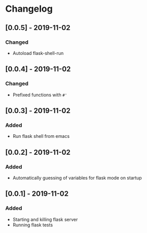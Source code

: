 # Changelog

## [0.0.5] - 2019-11-02
### Changed
  - Autoload flask-shell-run

## [0.0.4] - 2019-11-02
### Changed
  - Prefixed functions with `#'`

## [0.0.3] - 2019-11-02
### Added
  - Run flask shell from emacs

## [0.0.2] - 2019-11-02
### Added
  - Automatically guessing of variables for flask mode on startup

## [0.0.1] - 2019-11-02
### Added
  - Starting and killing flask server
  - Running flask tests
